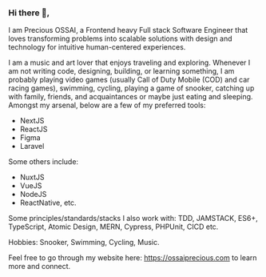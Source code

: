 ### Hi there 👋,
I am Precious OSSAI, a Frontend heavy Full stack Software Engineer that loves transforming problems into scalable solutions with design and technology for intuitive human-centered experiences.

I am a music and art lover that enjoys traveling and exploring. Whenever I am not writing code, designing, building, or learning something, I am probably playing video games (usually Call of Duty Mobile (COD) and car racing games), swimming, cycling, playing a game of snooker, catching up with family, friends, and acquaintances or maybe just eating and sleeping. Amongst my arsenal, below are a few of my preferred tools:
- NextJS
- ReactJS
- Figma
- Laravel

Some others include:
- NuxtJS
- VueJS
- NodeJS
- ReactNative, etc.

Some principles/standards/stacks I also work with: TDD, JAMSTACK, ES6+, TypeScript, Atomic Design, MERN, Cypress, PHPUnit, CICD etc.

Hobbies: Snooker, Swimming, Cycling, Music.

Feel free to go through my website here: https://ossaiprecious.com to learn more and connect.

